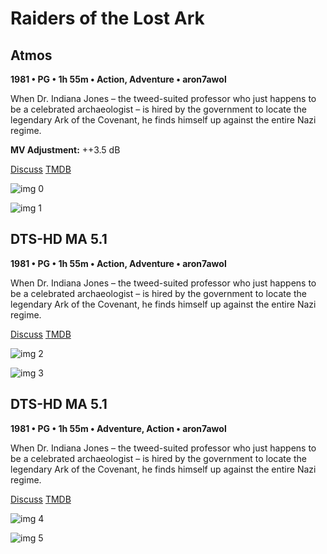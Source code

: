# Raiders of the Lost Ark

## Atmos

**1981 • PG • 1h 55m • Action, Adventure • aron7awol**

When Dr. Indiana Jones – the tweed-suited professor who just happens to be a celebrated archaeologist – is hired by the government to locate the legendary Ark of the Covenant, he finds himself up against the entire Nazi regime.

**MV Adjustment:** ++3.5 dB

[Discuss](https://www.avsforum.com/goto/post?id=57014778)  [TMDB](85)

![img 0](https://i.imgur.com/KqW0iic.jpg)

![img 1](https://i.imgur.com/QaBtc37.png)

## DTS-HD MA 5.1

**1981 • PG • 1h 55m • Action, Adventure • aron7awol**

When Dr. Indiana Jones – the tweed-suited professor who just happens to be a celebrated archaeologist – is hired by the government to locate the legendary Ark of the Covenant, he finds himself up against the entire Nazi regime.

[Discuss](https://www.avsforum.com/threads/bass-eq-for-filtered-movies.2995212/post-57014778)  [TMDB](85)

![img 2](https://i.imgur.com/3ncwmw2.jpg)

![img 3](https://i.imgur.com/OTRA6Eg.jpg)

## DTS-HD MA 5.1

**1981 • PG • 1h 55m • Adventure, Action • aron7awol**

When Dr. Indiana Jones – the tweed-suited professor who just happens to be a celebrated archaeologist – is hired by the government to locate the legendary Ark of the Covenant, he finds himself up against the entire Nazi regime.

[Discuss](https://www.avsforum.com/goto/post?id=57014778)  [TMDB](85)

![img 4](https://i.imgur.com/3ncwmw2.jpg)

![img 5](https://i.imgur.com/OTRA6Eg.jpg)

